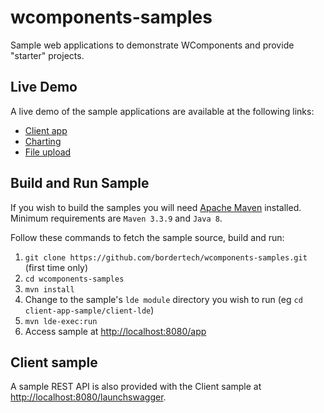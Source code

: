 # wcomponents-samples
Sample web applications to demonstrate WComponents and provide "starter" projects.

## Live Demo
A live demo of the sample applications are available at the following links:
* [Client app](https://wcomponents-samples-client.herokuapp.com/app)
* [Charting](https://wcomponents-samples-chart.herokuapp.com/app)
* [File upload](https://wcomponents-samples-fileupload.herokuapp.com/app)

## Build and Run Sample
If you wish to build the samples you will need [Apache Maven](https://maven.apache.org/) installed. Minimum requirements are `Maven 3.3.9` and `Java 8`.

Follow these commands to fetch the sample source, build and run:

1. `git clone https://github.com/bordertech/wcomponents-samples.git` (first time only)
2. `cd wcomponents-samples`
3. `mvn install`
4. Change to the sample's `lde module` directory you wish to run (eg `cd client-app-sample/client-lde`)
5. `mvn lde-exec:run`
6.  Access sample at [http://localhost:8080/app](http://localhost:8080/app)

## Client sample
A sample REST API is also provided with the Client sample at [http://localhost:8080/launchswagger](http://localhost:8080/launchswagger).
